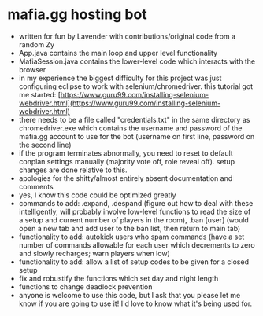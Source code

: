 # mafia.gg hosting bot
- written for fun by Lavender with contributions/original code from a random Zy
- App.java contains the main loop and upper level functionality
- MafiaSession.java contains the lower-level code which interacts with the browser
- in my experience the biggest difficulty for this project was just configuring eclipse to work with selenium/chromedriver. this tutorial got me started: [https://www.guru99.com/installing-selenium-webdriver.html](https://www.guru99.com/installing-selenium-webdriver.html)
- there needs to be a file called "credentials.txt" in the same directory as chromedriver.exe which contains the username and password of the mafia.gg account to use for the bot (username on first line, password on the second line)
- if the program terminates abnormally, you need to reset to default conplan settings manually (majority vote off, role reveal off). setup changes are done relative to this.
- apologies for the shitty/almost entirely absent documentation and comments
- yes, I know this code could be optimized greatly
- commands to add: .expand, .despand (figure out how to deal with these intelligently, will probably involve low-level functions to read the size of a setup and current number of players in the room), .ban [user] (would open a new tab and add user to the ban list, then return to main tab)
- functionality to add: autokick users who spam commands (have a set number of commands allowable for each user which decrements to zero and slowly recharges; warn players when low)
- functionality to add: allow a list of setup codes to be given for a closed setup
- fix and robustify the functions which set day and night length
- functions to change deadlock prevention
- anyone is welcome to use this code, but I ask that you please let me know if you are going to use it! I'd love to know what it's being used for.